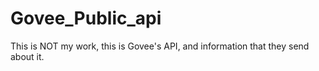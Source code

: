 # Govee_Public_api
This is NOT my work, this is Govee's API, and information that they send about it. 
